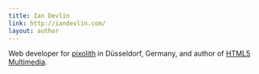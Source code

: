 ```yaml
---
title: Ian Devlin
link: http://iandevlin.com/
layout: author
---
```


Web developer for [pixolith](http://www.pixolith.de) in Düsseldorf, Germany, and author of [HTML5 Multimedia](http://html5multimedia.com/).